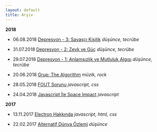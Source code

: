 ```yaml
---
layout: default
title: Arşiv
---
```


**2018**

- 06.08.2018 [Depresyon - 3: Savaşçı Kişilik](articles/depresyon-3-savasci-kisilik) *düşünce, tecrübe*

- 31.07.2018 [Depresyon - 2: Zevk ve Güç](articles/depresyon-2-zevk-ve-guc) *düşünce, tecrübe*

- 29.07.2018 [Depresyon - 1: Anlamsızlık ve Mutluluk Algısı](articles/depresyon-1-anlamsizlik-ve-mutluluk-algisi) *düşünce, tecrübe*

- 20.06.2018 [Grup: The Algorithm](articles/the-algorithm) *müzik, rock*

- 28.05.2018 [FOUT Sorunu](cs/fout-sorunu) *javascript, css*

- 24.04.2018 [Javascript İle Space Impact](cs/javascript-ile-space-impact) *javascript*

**2017**

- 13.11.2017 [Electron Hakkında](cs/electron-hakkinda) *javascript, html, css*

- 22.02.2017 [Alternatif Dünya Özlemi](articles/alternatif-dunya-ozlemi) *düşünce*

<style>
#ar { box-shadow: 0 5px 5px rgb(0, 128, 64, 0.5)}
</style>
